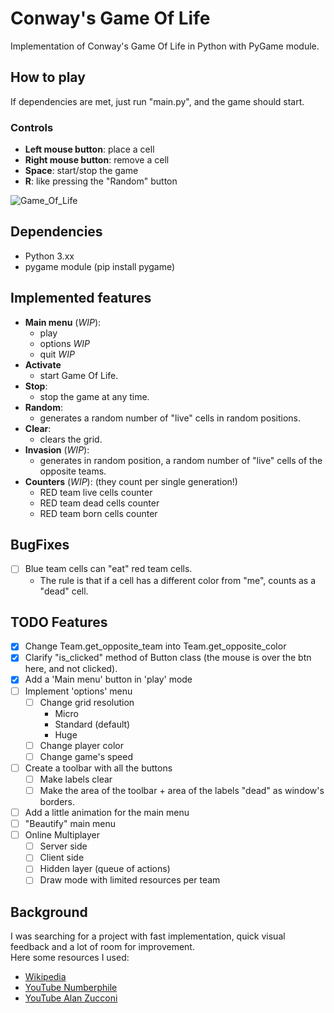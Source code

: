 # Conway's Game Of Life
Implementation of Conway's Game Of Life in Python with PyGame module.

## How to play
If dependencies are met, just run "main.py", and the game should start.
### Controls
- **Left mouse button**: place a cell
- **Right mouse button**: remove a cell
- **Space**: start/stop the game
- **R**: like pressing the "Random" button

![Game_Of_Life](https://github.com/gabbobersi/Conway_game_of_life/assets/65022671/6018a1a1-4013-47a6-8d2e-ce1dd4331897)

## Dependencies
- Python 3.xx
- pygame module (pip install pygame)

## Implemented features
- **Main menu** (*WIP*):
  - play
  - options _WIP_
  - quit _WIP_
- **Activate**
  - start Game Of Life.
- **Stop**:
  - stop the game at any time.
- **Random**:
  - generates a random number of "live" cells in random positions.
- **Clear**:
  - clears the grid.
- **Invasion** (*WIP*):
  - generates in random position, a random number of "live" cells of the opposite teams.
- **Counters** (*WIP*): (they count per single generation!)
  - RED team live cells counter
  - RED team dead cells counter
  - RED team born cells counter
 
## BugFixes
- [ ] Blue team cells can "eat" red team cells.
  - The rule is that if a cell has a different color from "me", counts as a "dead" cell.

## TODO Features
- [X] Change Team.get_opposite_team into Team.get_opposite_color
- [X] Clarify "is_clicked" method of Button class (the mouse is over the btn here, and not clicked).
- [X] Add a 'Main menu' button in 'play' mode
- [ ] Implement 'options' menu
  - [ ] Change grid resolution
    - Micro
    - Standard (default)
    - Huge
  - [ ] Change player color
  - [ ] Change game's speed
- [ ] Create a toolbar with all the buttons
  - [ ] Make labels clear
  - [ ] Make the area of the toolbar + area of the labels "dead" as window's borders.
- [ ] Add a little animation for the main menu
- [ ] "Beautify" main menu
- [ ] Online Multiplayer
  - [ ] Server side
  - [ ] Client side
  - [ ] Hidden layer (queue of actions)
  - [ ] Draw mode with limited resources per team 

## Background
I was searching for a project with fast implementation, quick visual feedback and a lot of room for improvement.  
Here some resources I used:
- [Wikipedia](https://en.wikipedia.org/wiki/Conway%27s_Game_of_Life)
- [YouTube Numberphile](https://www.youtube.com/watch?v=R9Plq-D1gEk&ab_channel=Numberphile)
- [YouTube Alan Zucconi](https://www.youtube.com/watch?v=Kk2MH9O4pXY&t=284s&ab_channel=AlanZucconi)
